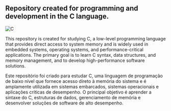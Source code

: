 ## Repository created for programming and development in the C language.
![C](https://img.shields.io/badge/c-6800AE?style=for-the-badge&logo=c&logoColor=FFFFFF)

This repository is created for studying C, a low-level programming language that provides direct access to system memory and is widely used in embedded systems, operating systems, and performance-critical applications. The primary goal is to learn C syntax, data structures, and memory management, and to develop high-performance software solutions.

Este repositório foi criado para estudar C, uma linguagem de programação de baixo nível que fornece acesso direto à memória do sistema e é amplamente utilizada em sistemas embarcados, sistemas operacionais e aplicações críticas de desempenho. O principal objetivo é aprender a sintaxe do C, estruturas de dados, gerenciamento de memória e desenvolver soluções de software de alto desempenho.

